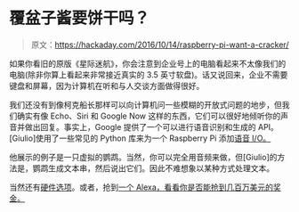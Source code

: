 # 覆盆子酱要饼干吗？

> 原文：<https://hackaday.com/2016/10/14/raspberry-pi-want-a-cracker/>

如果你看旧的原版《星际迷航》，你会注意到企业号上的电脑看起来不太像我们的电脑(除非你算上看起来非常接近真实的 3.5 英寸软盘)。话又说回来，企业不需要键盘和屏幕，因为计算机在听和与人交谈方面做得很好。

我们还没有到像柯克船长那样可以向计算机问一些模糊的开放式问题的地步，但我们确实有像 Echo、Siri 和 Google Now 这样的东西，它们可以很好地倾听你的声音并做出回复。事实上，Google 提供了一个可以进行语音识别和生成的 API。[Giulio]使用了一些常见的 Python 库来为一个 Raspberry Pi 添加[语音 I/O。](http://aliceia.it/blog/2016/10/10/raspberry-pi-3-tts-stt/)

他展示的例子是一只虚拟的鹦鹉。当然，你可以完全用音频来做，但[Giulio]的方法是，鹦鹉生成文本串，然后说出它们。因此不难想象以某种方式处理文本。

当然还有[硬件选项](https://hackaday.com/2016/08/25/seeed-studios-respeaker-speaks-all-the-voice-recognition-languages/)。或者，抢到[一个 Alexa，看看你是否能抢到几百万美元的奖金。](https://hackaday.com/2016/09/30/amazon-offers-2-5m-to-make-alexa-your-friend/)